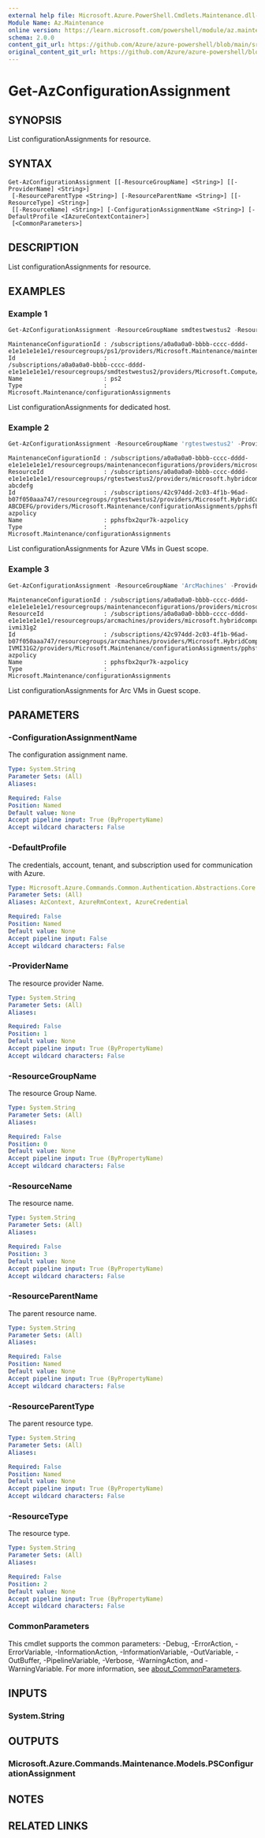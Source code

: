 ```yaml
---
external help file: Microsoft.Azure.PowerShell.Cmdlets.Maintenance.dll-Help.xml
Module Name: Az.Maintenance
online version: https://learn.microsoft.com/powershell/module/az.maintenance/get-azconfigurationassignment
schema: 2.0.0
content_git_url: https://github.com/Azure/azure-powershell/blob/main/src/Maintenance/Maintenance/help/Get-AzConfigurationAssignment.md
original_content_git_url: https://github.com/Azure/azure-powershell/blob/main/src/Maintenance/Maintenance/help/Get-AzConfigurationAssignment.md
---
```


# Get-AzConfigurationAssignment

## SYNOPSIS
List configurationAssignments for resource.

## SYNTAX

```
Get-AzConfigurationAssignment [[-ResourceGroupName] <String>] [[-ProviderName] <String>]
 [-ResourceParentType <String>] [-ResourceParentName <String>] [[-ResourceType] <String>]
 [[-ResourceName] <String>] [-ConfigurationAssignmentName <String>] [-DefaultProfile <IAzureContextContainer>]
 [<CommonParameters>]
```

## DESCRIPTION
List configurationAssignments for resource.

## EXAMPLES

### Example 1
```powershell
Get-AzConfigurationAssignment -ResourceGroupName smdtestwestus2 -ResourceParentType hostGroups -ResourceParentName smddhgwestus2 -ResourceType hosts -ResourceName smddhwestus2 -ProviderName Microsoft.Compute
```

```output
MaintenanceConfigurationId : /subscriptions/a0a0a0a0-bbbb-cccc-dddd-e1e1e1e1e1e1/resourcegroups/ps1/providers/Microsoft.Maintenance/maintenanceConfigurations/ps2
Id                         :
/subscriptions/a0a0a0a0-bbbb-cccc-dddd-e1e1e1e1e1e1/resourcegroups/smdtestwestus2/providers/Microsoft.Compute/hostGroups/smddhgwestus2/hosts/smddhwestus2/providers/Microsoft.Maintenance/configurationAssignments/ps2
Name                       : ps2
Type                       : Microsoft.Maintenance/configurationAssignments
```

List configurationAssignments for dedicated host.

### Example 2
```powershell
Get-AzConfigurationAssignment -ResourceGroupName 'rgtestwestus2' -ProviderName Microsoft.Compute -ResourceType virtualmachines -ResourceName 'LAPTOP-ABCDEFG'
```

```output
MaintenanceConfigurationId : /subscriptions/a0a0a0a0-bbbb-cccc-dddd-e1e1e1e1e1e1/resourcegroups/maintenanceconfigurations/providers/microsoft.maintenance/maintenanceconfigurations/dynamicfiltertag
ResourceId                 : /subscriptions/a0a0a0a0-bbbb-cccc-dddd-e1e1e1e1e1e1/resourcegroups/rgtestwestus2/providers/microsoft.hybridcompute/machines/laptop-abcdefg
Id                         : /subscriptions/42c974dd-2c03-4f1b-96ad-b07f050aaa747/resourcegroups/rgtestwestus2/providers/Microsoft.HybridCompute/machines/LAPTOP-ABCDEFG/providers/Microsoft.Maintenance/configurationAssignments/pphsfbx2qur7k-azpolicy
Name                       : pphsfbx2qur7k-azpolicy
Type                       : Microsoft.Maintenance/configurationAssignments
```

List configurationAssignments for Azure VMs in Guest scope.

### Example 3
```powershell
Get-AzConfigurationAssignment -ResourceGroupName 'ArcMachines' -ProviderName Microsoft.HybridCompute -ResourceType machines -ResourceName 'LAPTOP-IVMI31G2'
```

```output
MaintenanceConfigurationId : /subscriptions/a0a0a0a0-bbbb-cccc-dddd-e1e1e1e1e1e1/resourcegroups/maintenanceconfigurations/providers/microsoft.maintenance/maintenanceconfigurations/dynamicfiltertag
ResourceId                 : /subscriptions/a0a0a0a0-bbbb-cccc-dddd-e1e1e1e1e1e1/resourcegroups/arcmachines/providers/microsoft.hybridcompute/machines/laptop-ivmi31g2
Id                         : /subscriptions/42c974dd-2c03-4f1b-96ad-b07f050aaa747/resourcegroups/arcmachines/providers/Microsoft.HybridCompute/machines/LAPTOP-IVMI31G2/providers/Microsoft.Maintenance/configurationAssignments/pphsfbx2qur7k-azpolicy
Name                       : pphsfbx2qur7k-azpolicy
Type                       : Microsoft.Maintenance/configurationAssignments
```

List configurationAssignments for Arc VMs in Guest scope.

## PARAMETERS

### -ConfigurationAssignmentName
The configuration assignment name.

```yaml
Type: System.String
Parameter Sets: (All)
Aliases:

Required: False
Position: Named
Default value: None
Accept pipeline input: True (ByPropertyName)
Accept wildcard characters: False
```

### -DefaultProfile
The credentials, account, tenant, and subscription used for communication with Azure.

```yaml
Type: Microsoft.Azure.Commands.Common.Authentication.Abstractions.Core.IAzureContextContainer
Parameter Sets: (All)
Aliases: AzContext, AzureRmContext, AzureCredential

Required: False
Position: Named
Default value: None
Accept pipeline input: False
Accept wildcard characters: False
```

### -ProviderName
The resource provider Name.

```yaml
Type: System.String
Parameter Sets: (All)
Aliases:

Required: False
Position: 1
Default value: None
Accept pipeline input: True (ByPropertyName)
Accept wildcard characters: False
```

### -ResourceGroupName
The resource Group Name.

```yaml
Type: System.String
Parameter Sets: (All)
Aliases:

Required: False
Position: 0
Default value: None
Accept pipeline input: True (ByPropertyName)
Accept wildcard characters: False
```

### -ResourceName
The resource name.

```yaml
Type: System.String
Parameter Sets: (All)
Aliases:

Required: False
Position: 3
Default value: None
Accept pipeline input: True (ByPropertyName)
Accept wildcard characters: False
```

### -ResourceParentName
The parent resource name.

```yaml
Type: System.String
Parameter Sets: (All)
Aliases:

Required: False
Position: Named
Default value: None
Accept pipeline input: True (ByPropertyName)
Accept wildcard characters: False
```

### -ResourceParentType
The parent resource type.

```yaml
Type: System.String
Parameter Sets: (All)
Aliases:

Required: False
Position: Named
Default value: None
Accept pipeline input: True (ByPropertyName)
Accept wildcard characters: False
```

### -ResourceType
The resource type.

```yaml
Type: System.String
Parameter Sets: (All)
Aliases:

Required: False
Position: 2
Default value: None
Accept pipeline input: True (ByPropertyName)
Accept wildcard characters: False
```

### CommonParameters
This cmdlet supports the common parameters: -Debug, -ErrorAction, -ErrorVariable, -InformationAction, -InformationVariable, -OutVariable, -OutBuffer, -PipelineVariable, -Verbose, -WarningAction, and -WarningVariable. For more information, see [about_CommonParameters](http://go.microsoft.com/fwlink/?LinkID=113216).

## INPUTS

### System.String

## OUTPUTS

### Microsoft.Azure.Commands.Maintenance.Models.PSConfigurationAssignment

## NOTES

## RELATED LINKS
